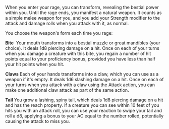 When you enter your rage, you can transform, revealing the bestial power within you. Until the rage ends, you manifest a natural weapon. It counts as a simple melee weapon for you, and you add your Strength modifier to the attack and damage rolls when you attack with it, as normal.

You choose the weapon's form each time you rage:

**Bite** 
Your mouth transforms into a bestial muzzle or great mandibles (your choice). It deals 1d8 piercing damage on a hit. Once on each of your turns when you damage a creature with this bite, you regain a number of hit points equal to your proficiency bonus, provided you have less than half your hit points when you hit.

**Claws**
Each of your hands transforms into a claw, which you can use as a weapon if it's empty. It deals 1d6 slashing damage on a hit. Once on each of your turns when you attack with a claw using the Attack action, you can make one additional claw attack as part of the same action.

**Tail**
You grow a lashing, spiny tail, which deals 1d8 piercing damage on a hit and has the reach property. If a creature you can see within 10 feet of you hits you with an attack roll, you can use your reaction to swipe your tail and roll a d8, applying a bonus to your AC equal to the number rolled, potentially causing the attack to miss you.